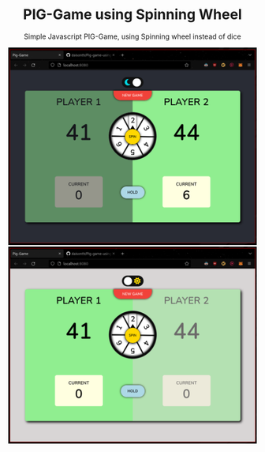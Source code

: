<div align="center">
<h1>PIG-Game using Spinning Wheel</h1>

Simple Javascript PIG-Game, using Spinning wheel instead of dice

<img src="screenshots/sc0.png" alt="Preview" />
<img src="screenshots/sc1.png" alt="Preview" />

</div>
